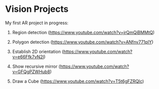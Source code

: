 # Vision Projects

My first AR project in progress:

1. Region detection (https://www.youtube.com/watch?v=jrQmQiBMMtQ)

2. Polygon detection (https://www.youtube.com/watch?v=ANfnv771plY)

3. Establish 2D orientation (https://www.youtube.com/watch?v=e66Ffk7vN2I)

4. Show recursive mirror (https://www.youtube.com/watch?v=GFQgPZWHub8)

5. Draw a Cube (https://www.youtube.com/watch?v=T5t6gFZRQIc)